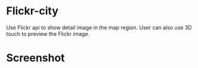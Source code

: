 # Flickr-city
Use Flickr api to show detail image in the map region.
User can also use 3D touch to preview the Flickr image.

# Screenshot

